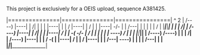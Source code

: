 This project is exclusively for a OEIS upload, sequence A381425.

|===============|===============|================| ^ 2
| /----) |----| |       /|      | |    |  |----| |
|    /   |----| |     /  |      | |----|     -/- |
|  /---|      | |        |      |      |    /    |
|_______________|_______________|________________|
| |    |    /|  | /----) |----| |        /|      |
| |----|  /  |  |    -(     -/- |      /  |      |
|      |     |  | \----)   /    |         |      |
|_______________|_______________|________________|
| /----) /----) | |    |    /|  | /----) |----|  |
|    /      -(  | |----|  /  |  |    /   |----|  |
|  /---| \----) |      |     |  |  /---|      |  |
|_______________|_______________|________________|
